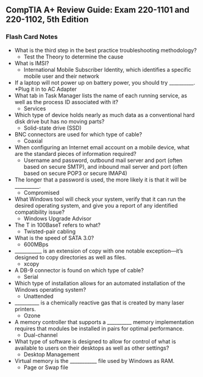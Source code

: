 ## CompTIA A+ Review Guide: Exam 220-1101 and 220-1102, 5th Edition

### Flash Card Notes

* What is the third step in the best practice troubleshooting methodology?
    * Test the Theory to determine the cause
* What is IMSI?
    * International Mobile Subscriber Identity, which identifies a specific mobile user and their network
* If a laptop will not power up on battery power, you should try __________.
    *Plug it in to AC Adapter
* What tab in Task Manager lists the name of each running service, as well as the process ID associated with it?
    * Services
* Which type of device holds nearly as much data as a conventional hard disk drive but has no moving parts?
    * Solid-state drive (SSD)
* BNC connectors are used for which type of cable?
    * Coaxial
* When configuring an Internet email account on a mobile device, what are the standard pieces of information required?
    * Username and password, outbound mail server and port (often based on secure SMTP), and inbound mail server and port (often based on secure POP3 or secure IMAP4)
* The longer that a password is used, the more likely it is that it will be __________.
    * Compromised
* What Windows tool will check your system, verify that it can run the desired operating system, and give you a report of any identified compatibility issue?
    * Windows Upgrade Advisor
* The T in 100BaseT refers to what?
    * Twisted-pair cabling
* What is the speed of SATA 3.0?
    * 600MBps
* ___________ is an extension of copy with one notable exception—it’s designed to copy directories as well as files.
    * xcopy
* A DB-9 connector is found on which type of cable?
    * Serial
* Which type of installation allows for an automated installation of the Windows operating system?
    * Unattended
* __________ is a chemically reactive gas that is created by many laser printers.
    * Ozone
* A memory controller that supports a __________ memory implementation requires that modules be installed in pairs for optimal performance.
    * Dual-channel
* What type of software is designed to allow for control of what is available to users on their desktops as well as other settings?
    * Desktop Management
* Virtual memory is the ___________ file used by Windows as RAM.
    * Page or Swap file
